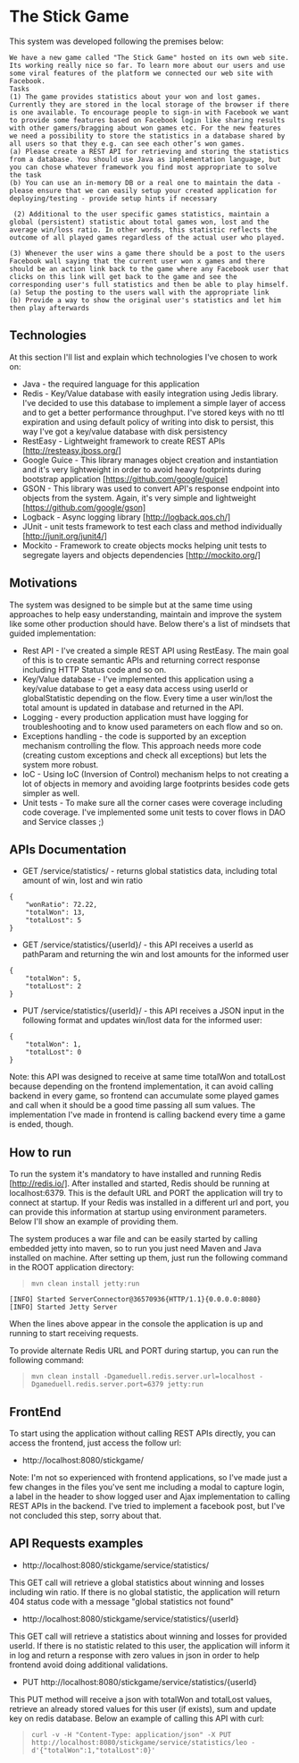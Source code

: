 # The Stick Game
This system was developed following the premises below:
```console
We have a new game called "The Stick Game" hosted on its own web site. Its working really nice so far. To learn more about our users and use some viral features of the platform we connected our web site with Facebook.
Tasks
(1) The game provides statistics about your won and lost games. Currently they are stored in the local storage of the browser if there is one available. To encourage people to sign-in with Facebook we want to provide some features based on Facebook login like sharing results with other gamers/bragging about won games etc. For the new features we need a possibility to store the statistics in a database shared by all users so that they e.g. can see each other’s won games.
(a) Please create a REST API for retrieving and storing the statistics from a database. You should use Java as implementation language, but you can chose whatever framework you find most appropriate to solve the task
(b) You can use an in-memory DB or a real one to maintain the data - please ensure that we can easily setup your created application for deploying/testing - provide setup hints if necessary

￼(2) Additional to the user specific games statistics, maintain a global (persistent) statistic about total games won, lost and the average win/loss ratio. In other words, this statistic reflects the outcome of all played games regardless of the actual user who played.

(3) Whenever the user wins a game there should be a post to the users Facebook wall saying that the current user won x games and there should be an action link back to the game where any Facebook user that clicks on this link will get back to the game and see the corresponding user's full statistics and then be able to play himself.
(a) Setup the posting to the users wall with the appropriate link
(b) Provide a way to show the original user's statistics and let him then play afterwards
```

## Technologies
At this section I'll list and explain which technologies I've chosen to work on:
* Java - the required language for this application
* Redis - Key/Value database with easily integration using Jedis library. I've decided to use this database to implement a simple layer of access and to get a better performance throughput. I've stored keys with no ttl expiration and using default policy of writing into disk to persist, this way I've got a key/value database with disk persistency
* RestEasy - Lightweight framework to create REST APIs [http://resteasy.jboss.org/]
* Google Guice - This library manages object creation and instantiation and it's very lightweight in order to avoid heavy footprints during bootstrap application [https://github.com/google/guice]
* GSON - This library was used to convert API's response endpoint into objects from the system. Again, it's very simple and lightweight [https://github.com/google/gson]
* Logback - Async logging library [http://logback.qos.ch/]
* JUnit - unit tests framework to test each class and method individually [http://junit.org/junit4/]
* Mockito - Framework to create objects mocks helping unit tests to segregate layers and objects dependencies [http://mockito.org/]

## Motivations
The system was designed to be simple but at the same time using approaches to help easy understanding, maintain and improve the system like some other production should have. Below there's a list of mindsets that guided implementation:
* Rest API - I've created a simple REST API using RestEasy. The main goal of this is to create semantic APIs and returning correct response including HTTP Status code and so on.
* Key/Value database - I've implemented this application using a key/value database to get a easy data access using userId or globalStatistic depending on the flow. Every time a user win/lost the total amount is updated in database and returned in the API.
* Logging - every production application must have logging for troubleshooting and to know used parameters on each flow and so on.
* Exceptions handling - the code is supported by an exception mechanism controlling the flow. This approach needs more code (creating custom exceptions and check all exceptions) but lets the system more robust.
* IoC - Using IoC (Inversion of Control) mechanism helps to not creating a lot of objects in memory and avoiding large footprints besides code gets simpler as well. 
* Unit tests - To make sure all the corner cases were coverage including code coverage. I've implemented some unit tests to cover flows in DAO and Service classes ;)

## APIs Documentation
* GET /service/statistics/ - returns global statistics data, including total amount of win, lost and win ratio
```console
{
	"wonRatio": 72.22,
	"totalWon": 13,
	"totalLost": 5
}
```

* GET /service/statistics/{userId}/ - this API receives a userId as pathParam and returning the win and lost amounts for the informed user
```console
{
	"totalWon": 5,
	"totalLost": 2
}
```

* PUT /service/statistics/{userId}/ - this API receives a JSON input in the following format and updates win/lost data for the informed user:
```console
{
	"totalWon": 1,
	"totalLost": 0
}
```
Note: this API was designed to receive at same time totalWon and totalLost because depending on the frontend implementation, it can avoid calling backend in every game, so frontend can accumulate some played games and call when it should be a good time passing all sum values. The implementation I've made in frontend is calling backend every time a game is ended, though.

## How to run
To run the system it's mandatory to have installed and running Redis [http://redis.io/]. After installed and started, Redis should be running at localhost:6379. This is the default URL and PORT the application will try to connect at startup. If your Redis was installed in a different url and port, you can provide this information at startup using environment parameters. Below I'll show an example of providing them.

The system produces a war file and can be easily started by calling embedded jetty into maven, so to run you just need Maven and Java installed on machine. After setting up them, just run the following command in the ROOT application directory:
> `mvn clean install jetty:run`

```console
[INFO] Started ServerConnector@36570936{HTTP/1.1}{0.0.0.0:8080}
[INFO] Started Jetty Server
```
When the lines above appear in the console the application is up and running to start receiving requests.

To provide alternate Redis URL and PORT during startup, you can run the following command:
> `mvn clean install -Dgameduell.redis.server.url=localhost -Dgameduell.redis.server.port=6379 jetty:run` 


## FrontEnd
To start using the application without calling REST APIs directly, you can access the frontend, just access the follow url:
* http://localhost:8080/stickgame/

Note: I'm not so experienced with frontend applications, so I've made just a few changes in the files you've sent me including a modal to capture login, a label in the header to show logged user and Ajax implementation to calling REST APIs in the backend. I've tried to implement a facebook post, but I've not concluded this step, sorry about that.

## API Requests examples
* http://localhost:8080/stickgame/service/statistics/

This GET call will retrieve a global statistics about winning and losses including win ratio. If there is no global statistic, the application will return 404 status code with a message "global statistics not found"

* http://localhost:8080/stickgame/service/statistics/{userId}

This GET call will retrieve a statistics about winning and losses for provided userId. If there is no statistic related to this user, the application will inform it in log and return a response with zero values in json in order to help frontend avoid doing additional validations.

* PUT http://localhost:8080/stickgame/service/statistics/{userId}

This PUT method will receive a json with totalWon and totalLost values, retrieve an already stored values for this user (if exists), sum and update key on redis database. Below an example of calling this API with curl:
> `curl -v -H "Content-Type: application/json" -X PUT http://localhost:8080/stickgame/service/statistics/leo -d'{"totalWon":1,"totalLost":0}'`



